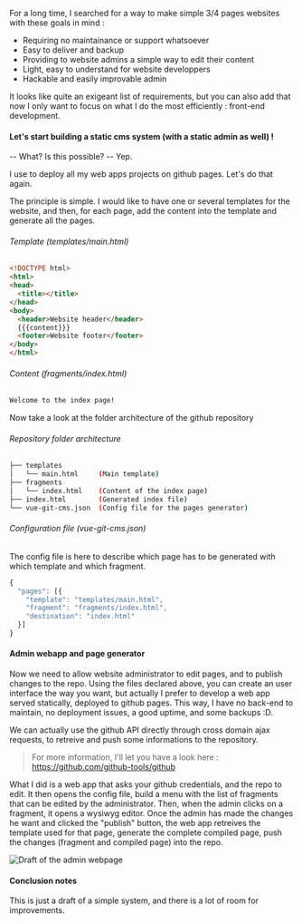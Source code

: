 
For a long time, I searched for a way to make simple 3/4 pages websites with these goals in mind :
- Requiring no maintainance or support whatsoever
- Easy to deliver and backup
- Providing to website admins a simple way to edit their content
- Light, easy to understand for website developpers
- Hackable and easily improvable admin

It looks like quite an exigeant list of requirements, but you can also add that now I only want to focus on what I do the most efficiently : front-end development.

#### Let's start building a static cms system (with a static admin as well) !

-- What? Is this possible?
-- Yep.

I use to deploy all my web apps projects on github pages. Let's do that again.

The principle is simple. I would like to have one or several templates for the website, and then, for each page, add the content into the template and generate all the pages.

###### Template (templates/main.html)

```html
<!DOCTYPE html>
<html>
<head>
  <title></title>
</head>
<body>
  <header>Website header</header>
  {{{content}}}
  <footer>Website footer</footer>
</body>
</html>
```

###### Content (fragments/index.html)

```html
Welcome to the index page!
```

Now take a look at the folder architecture of the github repository

###### Repository folder architecture

```bash
├── templates
│   └── main.html     (Main template)
├── fragments
│   └── index.html    (Content of the index page)
├── index.html        (Generated index file)
└── vue-git-cms.json  (Config file for the pages generator)
```

###### Configuration file (vue-git-cms.json)

The config file is here to describe which page has to be generated with which template and which fragment.

```javascript
{
  "pages": [{
    "template": "templates/main.html",
    "fragment": "fragments/index.html",
    "destination": "index.html"
  }]
}
```

#### Admin webapp and page generator

Now we need to allow website administrator to edit pages, and to publish changes to the repo. Using the files declared above, you can create an user interface the way you want, but actually I prefer to develop a web app served statically, deployed to github pages. This way, I have no back-end to maintain, no deployment issues, a good uptime, and some backups :D.

We can actually use the github API directly through cross domain ajax requests, to retreive and push some informations to the repository.

> For more information, I'll let you have a look here :
> https://github.com/github-tools/github

What I did is a web app that asks your github credentials, and the repo to edit. It then opens the config file, build a menu with the list of fragments that can be edited by the administrator. Then, when the admin clicks on a fragment, it opens a wysiwyg editor.
Once the admin has made the changes he want and clicked the "publish" button, the web app retreives the template used for that page, generate the complete compiled page, push the changes (fragment and compiled page) into the repo.

![Draft of the admin webpage](https://image.ibb.co/e6Rotb/git_cms_admin.png "Draft of the admin webpage")

#### Conclusion notes

This is just a draft of a simple system, and there is a lot of room for improvements.
